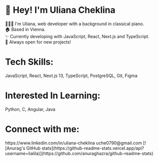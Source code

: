 <h1>👋 Hey! I'm Uliana Cheklina</h1>

👩🏻‍💻 I'm Uliana, web developer with a background in classical piano. <br />
🏠 Based in Vienna.  <br />
✨ Currently developing with JavaScript, React, Next.js and TypeScript.  <br />
🤩 Always open for new projects!

<h1>Tech Skills:</h1>
JavaScript, React, Next.js 13, TypeScript, PostgreSQL, Git, Figma

<h1>Interested In Learning:</h1>
Python, C, Angular, Java

<h1>Connect with me:</h1>
https://www.linkedin.com/in/uliana-cheklina
uche0790@gmail.com
[![Anurag's GitHub stats](https://github-readme-stats.vercel.app/api?username=lialila)](https://github.com/anuraghazra/github-readme-stats)

